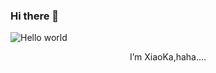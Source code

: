### Hi there 👋

<img src="https://wx1.sbimg.cn/2020/08/06/o6JW6.png" alt="Hello world">

<p align="center"> 
  I’m XiaoKa,haha....<br>
</p>

<!--
**xiaoka-li/xiaoka-li** is a ✨ _special_ ✨ repository because its `README.md` (this file) appears on your GitHub profile.

Here are some ideas to get you started:

- 🔭 I’m currently working on ...
- 🌱 I’m currently learning ...
- 👯 I’m looking to collaborate on ...
- 🤔 I’m looking for help with ...
- 💬 Ask me about ...
- 📫 How to reach me: ...
- 😄 Pronouns: ...
- ⚡ Fun fact: ...
-->
